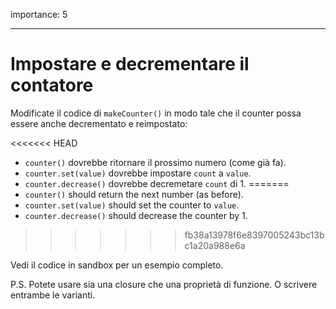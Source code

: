 importance: 5

---

# Impostare e decrementare il contatore

Modificate il codice di `makeCounter()` in modo tale che il counter possa essere anche decrementato e reimpostato:

<<<<<<< HEAD
- `counter()` dovrebbe ritornare il prossimo numero (come già fa).
- `counter.set(value)` dovrebbe impostare `count` a `value`.
- `counter.decrease()` dovrebbe decremetare `count` di 1.
=======
- `counter()` should return the next number (as before).
- `counter.set(value)` should set the counter to `value`.
- `counter.decrease()` should decrease the counter by 1.
>>>>>>> fb38a13978f6e8397005243bc13bc1a20a988e6a

Vedi il codice in sandbox per un esempio completo.

P.S. Potete usare sia una closure che una proprietà di funzione. O scrivere entrambe le varianti.
